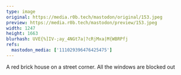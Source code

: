 ```yaml
---
type: image
original: https://media.r0b.tech/mastodon/original/153.jpeg
preview: https://media.r0b.tech/mastodon/preview/153.jpeg
width: 1247
height: 1663
blurhash: UVE{%]IV-;ay_4NGt7a|?cRjMxa|M{WBRPfj
refs:
  mastodon_media: ['111029396476425475']
---
```


A red brick house on a street corner. All the windows are blocked out 

